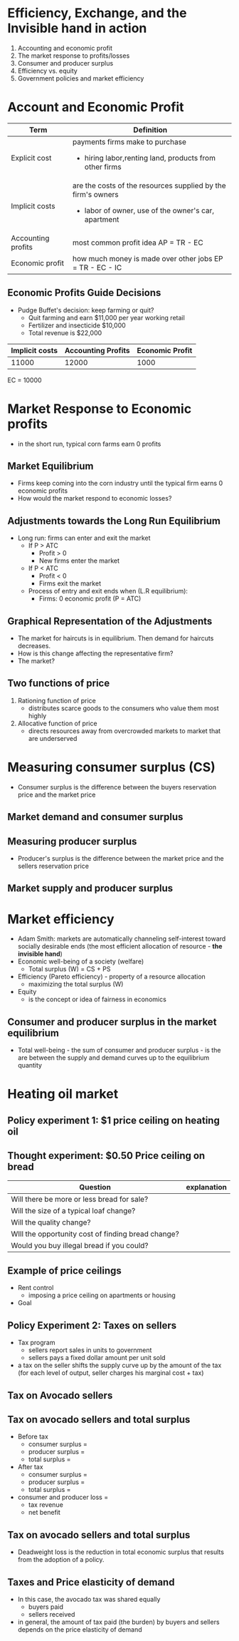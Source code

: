 # Efficiency, Exchange, and the Invisible hand in action

1. Accounting and economic profit
2. The market response to profits/losses
3. Consumer and producer surplus
4. Efficiency vs. equity
5. Government policies and market efficiency

# Account and Economic Profit

Term | Definition
--- | ---
Explicit cost | payments firms make to purchase <ul><li>hiring labor,renting land, products from other firms</li></ul>
Implicit costs | are the costs of the resources supplied by the firm's owners<ul><li>labor of owner, use of the owner's car, apartment</li></ul>
Accounting profits | most common profit idea AP = TR - EC
Economic profit | how much money is made over other jobs EP = TR - EC - IC

## Economic Profits Guide Decisions

- Pudge Buffet's decision: keep farming or quit?
  - Quit farming and earn $11,000 per year working retail
  - Fertilizer and insecticide $10,000
  - Total revenue is $22,000

Implicit costs | Accounting Profits | Economic Profit
--- | --- | ---
11000 | 12000 | 1000 |

EC = 10000

# Market Response to Economic profits
- in the short run, typical corn farms earn 0 profits

## Market Equilibrium
- Firms keep coming into the corn industry until the typical firm earns 0 economic profits
- How would the market respond to economic losses?

## Adjustments towards the Long Run Equilibrium
- Long run: firms can enter and exit the market
  - If P > ATC
    - Profit > 0
    - New firms enter the market
  - If P < ATC
    - Profit < 0
    - Firms exit the market
  - Process of entry and exit ends when (L.R equilibrium):
    - Firms: 0 economic profit (P = ATC)

## Graphical Representation of the Adjustments
- The market for haircuts is in equilibrium. Then demand for haircuts decreases.
- How is this change affecting the representative firm?
- The market?

## Two functions of price
1. Rationing function of price
   - distributes scarce goods to the consumers who value them most highly
2. Allocative function of price
   - directs resources away from overcrowded markets to market that are underserved

# Measuring consumer surplus (CS)
- Consumer surplus is the difference between the buyers reservation price and the market price

## Market demand and consumer surplus

## Measuring producer surplus
- Producer's surplus is the difference between the market price and the sellers reservation price

## Market supply and producer surplus

# Market efficiency
- Adam Smith: markets are automatically channeling self-interest toward socially desirable ends (the most efficient allocation of resource - **the invisible hand**)
- Economic well-being of a society (welfare)
  - Total surplus (W) = CS + PS
- Efficiency (Pareto efficiency) - property of a resource allocation
  - maximizing the total surplus (W)
- Equity
  - is the concept or idea of fairness in economics

## Consumer and producer surplus in the market equilibrium
- Total well-being - the sum of consumer and producer surplus - is the are between the supply and demand curves up to the equilibrium quantity

# Heating oil market

## Policy experiment 1: $1 price ceiling on heating oil

## Thought experiment: $0.50 Price ceiling on bread

Question | explanation
--- | ---
Will there be more or less bread for sale? |  
Will the size of a typical loaf change? | 
Will the quality change? | 
WIll the opportunity cost of finding bread change? | 
Would you buy illegal bread if you could? | 

## Example of price ceilings
- Rent control
  - imposing a price ceiling on apartments or housing
- Goal

## Policy Experiment 2: Taxes on sellers
- Tax program
  - sellers report sales in units to government
  - sellers pays a fixed dollar amount per unit sold
- a tax on the seller shifts the supply curve up by the amount of the tax (for each level of output, seller charges his marginal cost + tax)

## Tax on Avocado sellers

## Tax on avocado sellers and total surplus
- Before tax
  - consumer surplus = 
  - producer surplus =
  - total surplus = 
- After tax
  - consumer surplus = 
  - producer surplus = 
  - total surplus = 
- consumer and producer loss = 
  - tax revenue
  - net benefit

## Tax on avocado sellers and total surplus
- Deadweight loss is the reduction in total economic surplus that results from the adoption of a policy.

## Taxes and Price elasticity of demand
- In this case, the avocado tax was shared equally
  - buyers paid
  - sellers received
- in general, the amount of tax paid (the burden) by buyers and sellers depends on the price elasticity of demand
